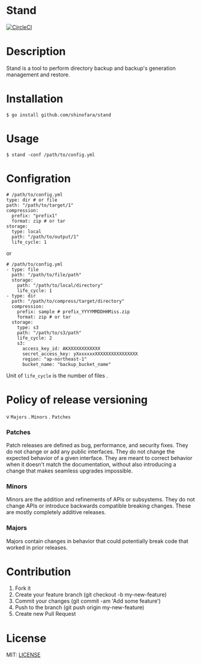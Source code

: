 Stand
============

[![CircleCI](https://circleci.com/gh/shinofara/stand.svg?style=svg)](https://circleci.com/gh/shinofara/stand)

# Description

Stand is a tool to perform directory backup and backup's generation management  and restore.

# Installation

```
$ go install github.com/shinofara/stand
```

# Usage

```
$ stand -conf /path/to/config.yml
```

# Configration

```
# /path/to/config.yml
type: dir # or file
path: "/path/to/target/1"
compression:
  prefix: "prefix1"
  format: zip # or tar
storage:
  type: local
  path: "/path/to/output/1"
  life_cycle: 1
```

or

```
# /path/to/config.yml
- type: file
  path: "/path/to/file/path"
  storage:
    path: "/path/to/local/directory"
    life_cycle: 1
- type: dir
  path: "/path/to/compress/target/directory"
  compression:
    prefix: sample # prefix_YYYYMMDDHHMiss.zip
    format: zip # or tar
  storage:
    type: s3
    path: "/path/to/s3/path"
    life_cycle: 2
    s3:
      access_key_id: AKXXXXXXXXXXXX
      secret_access_key: yXxxxxxxXXXXXXXXXXXXXXXX
      region: "ap-northeast-1"
      bucket_name: "backup_bucket_name"
```

Unit of `life_cycle` is the number of files .

# Policy of release versioning

v `Majors` . `Minors` . `Patches`

### Patches

Patch releases are defined as bug, performance, and security fixes. They do not change or add any public interfaces. They do not change the expected behavior of a given interface. They are meant to correct behavior when it doesn't match the documentation, without also introducing a change that makes seamless upgrades impossible.

### Minors

Minors are the addition and refinements of APIs or subsystems. They do not change APIs or introduce backwards compatible breaking changes. These are mostly completely additive releases.

### Majors

Majors contain changes in behavior that could potentially break code that worked in prior releases.

# Contribution

1. Fork it 
2. Create your feature branch (git checkout -b my-new-feature)
3. Commit your changes (git commit -am 'Add some feature')
4. Push to the branch (git push origin my-new-feature)
5. Create new Pull Request

# License

MIT: [LICENSE](LICENSE)
